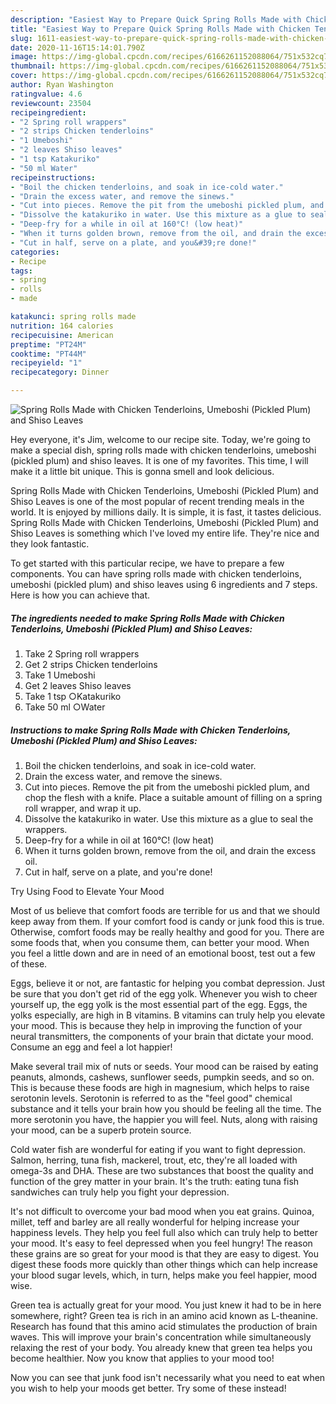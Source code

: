 ```yaml
---
description: "Easiest Way to Prepare Quick Spring Rolls Made with Chicken Tenderloins, Umeboshi (Pickled Plum) and Shiso Leaves"
title: "Easiest Way to Prepare Quick Spring Rolls Made with Chicken Tenderloins, Umeboshi (Pickled Plum) and Shiso Leaves"
slug: 1611-easiest-way-to-prepare-quick-spring-rolls-made-with-chicken-tenderloins-umeboshi-pickled-plum-and-shiso-leaves
date: 2020-11-16T15:14:01.790Z
image: https://img-global.cpcdn.com/recipes/6166261152088064/751x532cq70/spring-rolls-made-with-chicken-tenderloins-umeboshi-pickled-plum-and-shiso-leaves-recipe-main-photo.jpg
thumbnail: https://img-global.cpcdn.com/recipes/6166261152088064/751x532cq70/spring-rolls-made-with-chicken-tenderloins-umeboshi-pickled-plum-and-shiso-leaves-recipe-main-photo.jpg
cover: https://img-global.cpcdn.com/recipes/6166261152088064/751x532cq70/spring-rolls-made-with-chicken-tenderloins-umeboshi-pickled-plum-and-shiso-leaves-recipe-main-photo.jpg
author: Ryan Washington
ratingvalue: 4.6
reviewcount: 23504
recipeingredient:
- "2 Spring roll wrappers"
- "2 strips Chicken tenderloins"
- "1 Umeboshi"
- "2 leaves Shiso leaves"
- "1 tsp Katakuriko"
- "50 ml Water"
recipeinstructions:
- "Boil the chicken tenderloins, and soak in ice-cold water."
- "Drain the excess water, and remove the sinews."
- "Cut into pieces. Remove the pit from the umeboshi pickled plum, and chop the flesh with a knife. Place a suitable amount of filling on a spring roll wrapper, and wrap it up."
- "Dissolve the katakuriko in water. Use this mixture as a glue to seal the wrappers."
- "Deep-fry for a while in oil at 160°C! (low heat)"
- "When it turns golden brown, remove from the oil, and drain the excess oil."
- "Cut in half, serve on a plate, and you&#39;re done!"
categories:
- Recipe
tags:
- spring
- rolls
- made

katakunci: spring rolls made 
nutrition: 164 calories
recipecuisine: American
preptime: "PT24M"
cooktime: "PT44M"
recipeyield: "1"
recipecategory: Dinner

---
```



![Spring Rolls Made with Chicken Tenderloins, Umeboshi (Pickled Plum) and Shiso Leaves](https://img-global.cpcdn.com/recipes/6166261152088064/751x532cq70/spring-rolls-made-with-chicken-tenderloins-umeboshi-pickled-plum-and-shiso-leaves-recipe-main-photo.jpg)

Hey everyone, it's Jim, welcome to our recipe site. Today, we're going to make a special dish, spring rolls made with chicken tenderloins, umeboshi (pickled plum) and shiso leaves. It is one of my favorites. This time, I will make it a little bit unique. This is gonna smell and look delicious.



Spring Rolls Made with Chicken Tenderloins, Umeboshi (Pickled Plum) and Shiso Leaves is one of the most popular of recent trending meals in the world. It is enjoyed by millions daily. It is simple, it is fast, it tastes delicious. Spring Rolls Made with Chicken Tenderloins, Umeboshi (Pickled Plum) and Shiso Leaves is something which I've loved my entire life. They're nice and they look fantastic.


To get started with this particular recipe, we have to prepare a few components. You can have spring rolls made with chicken tenderloins, umeboshi (pickled plum) and shiso leaves using 6 ingredients and 7 steps. Here is how you can achieve that.

<!--inarticleads1-->

##### The ingredients needed to make Spring Rolls Made with Chicken Tenderloins, Umeboshi (Pickled Plum) and Shiso Leaves:

1. Take 2 Spring roll wrappers
1. Get 2 strips Chicken tenderloins
1. Take 1 Umeboshi
1. Get 2 leaves Shiso leaves
1. Take 1 tsp ○Katakuriko
1. Take 50 ml ○Water




<!--inarticleads2-->

##### Instructions to make Spring Rolls Made with Chicken Tenderloins, Umeboshi (Pickled Plum) and Shiso Leaves:

1. Boil the chicken tenderloins, and soak in ice-cold water.
1. Drain the excess water, and remove the sinews.
1. Cut into pieces. Remove the pit from the umeboshi pickled plum, and chop the flesh with a knife. Place a suitable amount of filling on a spring roll wrapper, and wrap it up.
1. Dissolve the katakuriko in water. Use this mixture as a glue to seal the wrappers.
1. Deep-fry for a while in oil at 160°C! (low heat)
1. When it turns golden brown, remove from the oil, and drain the excess oil.
1. Cut in half, serve on a plate, and you&#39;re done!




Try Using Food to Elevate Your Mood


Most of us believe that comfort foods are terrible for us and that we should keep away from them. If your comfort food is candy or junk food this is true. Otherwise, comfort foods may be really healthy and good for you. There are some foods that, when you consume them, can better your mood. When you feel a little down and are in need of an emotional boost, test out a few of these.

Eggs, believe it or not, are fantastic for helping you combat depression. Just be sure that you don't get rid of the egg yolk. Whenever you wish to cheer yourself up, the egg yolk is the most essential part of the egg. Eggs, the yolks especially, are high in B vitamins. B vitamins can truly help you elevate your mood. This is because they help in improving the function of your neural transmitters, the components of your brain that dictate your mood. Consume an egg and feel a lot happier!

Make several trail mix of nuts or seeds. Your mood can be raised by eating peanuts, almonds, cashews, sunflower seeds, pumpkin seeds, and so on. This is because these foods are high in magnesium, which helps to raise serotonin levels. Serotonin is referred to as the "feel good" chemical substance and it tells your brain how you should be feeling all the time. The more serotonin you have, the happier you will feel. Nuts, along with raising your mood, can be a superb protein source.

Cold water fish are wonderful for eating if you want to fight depression. Salmon, herring, tuna fish, mackerel, trout, etc, they're all loaded with omega-3s and DHA. These are two substances that boost the quality and function of the grey matter in your brain. It's the truth: eating tuna fish sandwiches can truly help you fight your depression. 

It's not difficult to overcome your bad mood when you eat grains. Quinoa, millet, teff and barley are all really wonderful for helping increase your happiness levels. They help you feel full also which can truly help to better your mood. It's easy to feel depressed when you feel hungry! The reason these grains are so great for your mood is that they are easy to digest. You digest these foods more quickly than other things which can help increase your blood sugar levels, which, in turn, helps make you feel happier, mood wise.

Green tea is actually great for your mood. You just knew it had to be in here somewhere, right? Green tea is rich in an amino acid known as L-theanine. Research has found that this amino acid stimulates the production of brain waves. This will improve your brain's concentration while simultaneously relaxing the rest of your body. You already knew that green tea helps you become healthier. Now you know that applies to your mood too!

Now you can see that junk food isn't necessarily what you need to eat when you wish to help your moods get better. Try some of these instead!

